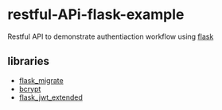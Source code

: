 # restful-APi-flask-example

Restful API to demonstrate authentiaction workflow using [flask](https://flask.palletsprojects.com/en/1.1.x/)

## libraries
* [flask_migrate](https://flask-migrate.readthedocs.io/en/latest/)
* [bcrypt](https://pypi.org/project/bcrypt/)
* [flask_jwt_extended](https://flask-jwt-extended.readthedocs.io/en/stable/)
